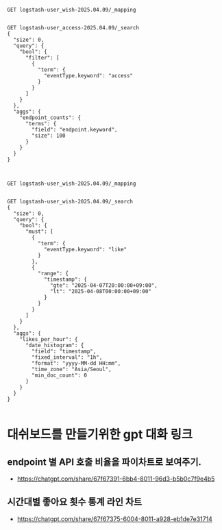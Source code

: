 ```shell
GET logstash-user_wish-2025.04.09/_mapping


GET logstash-user_access-2025.04.09/_search
{
  "size": 0,
  "query": {
    "bool": {
      "filter": [
        {
          "term": {
            "eventType.keyword": "access"
          }
        }
      ]
    }
  },
  "aggs": {
    "endpoint_counts": {
      "terms": {
        "field": "endpoint.keyword",
        "size": 100
      }
    }
  }
}



GET logstash-user_wish-2025.04.09/_mapping


GET logstash-user_wish-2025.04.09/_search
{
  "size": 0,
  "query": {
    "bool": {
      "must": [
        {
          "term": {
            "eventType.keyword": "like"
          }
        },
        {
          "range": {
            "timestamp": {
              "gte": "2025-04-07T20:00:00+09:00",
              "lt": "2025-04-08T00:00:00+09:00"
            }
          }
        }
      ]
    }
  },
  "aggs": {
    "likes_per_hour": {
      "date_histogram": {
        "field": "timestamp",
        "fixed_interval": "1h",
        "format": "yyyy-MM-dd HH:mm",
        "time_zone": "Asia/Seoul",
        "min_doc_count": 0
      }
    }
  }
}


```

# 대쉬보드를 만들기위한 gpt 대화 링크
## endpoint 별 API 호출 비율을 파이차트로 보여주기.
* https://chatgpt.com/share/67f67391-6bb4-8011-96d3-b5b0c7f9e4b5

## 시간대별 좋아요 횟수 통계 라인 차트
* https://chatgpt.com/share/67f67375-6004-8011-a928-eb1de7e31714